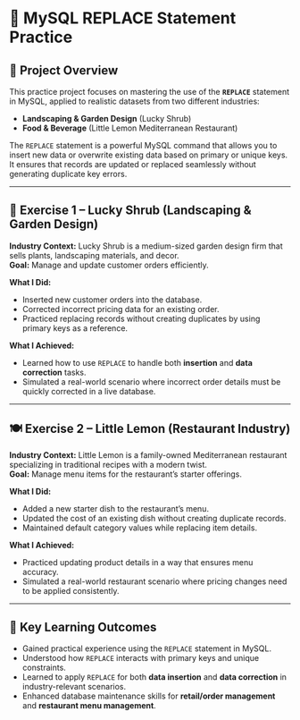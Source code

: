 # 🔄 MySQL REPLACE Statement Practice

## 📌 Project Overview
This practice project focuses on mastering the use of the **`REPLACE`** statement in MySQL, applied to realistic datasets from two different industries:  
- **Landscaping & Garden Design** (Lucky Shrub)  
- **Food & Beverage** (Little Lemon Mediterranean Restaurant)  

The `REPLACE` statement is a powerful MySQL command that allows you to insert new data or overwrite existing data based on primary or unique keys. It ensures that records are updated or replaced seamlessly without generating duplicate key errors.

---

## 🏢 Exercise 1 – Lucky Shrub (Landscaping & Garden Design)
**Industry Context:** Lucky Shrub is a medium-sized garden design firm that sells plants, landscaping materials, and decor.  
**Goal:** Manage and update customer orders efficiently.

**What I Did:**
- Inserted new customer orders into the database.
- Corrected incorrect pricing data for an existing order.
- Practiced replacing records without creating duplicates by using primary keys as a reference.

**What I Achieved:**
- Learned how to use `REPLACE` to handle both **insertion** and **data correction** tasks.
- Simulated a real-world scenario where incorrect order details must be quickly corrected in a live database.

---

## 🍽 Exercise 2 – Little Lemon (Restaurant Industry)
**Industry Context:** Little Lemon is a family-owned Mediterranean restaurant specializing in traditional recipes with a modern twist.  
**Goal:** Manage menu items for the restaurant’s starter offerings.

**What I Did:**
- Added a new starter dish to the restaurant’s menu.
- Updated the cost of an existing dish without creating duplicate records.
- Maintained default category values while replacing item details.

**What I Achieved:**
- Practiced updating product details in a way that ensures menu accuracy.
- Simulated a real-world restaurant scenario where pricing changes need to be applied consistently.

---

## 🎯 Key Learning Outcomes
- Gained practical experience using the `REPLACE` statement in MySQL.
- Understood how `REPLACE` interacts with primary keys and unique constraints.
- Learned to apply `REPLACE` for both **data insertion** and **data correction** in industry-relevant scenarios.
- Enhanced database maintenance skills for **retail/order management** and **restaurant menu management**.
